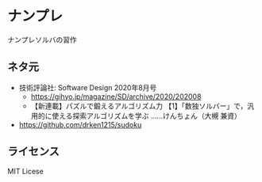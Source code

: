# ナンプレ

ナンプレソルバの習作

## ネタ元

- 技術評論社: Software Design 2020年8月号
    - https://gihyo.jp/magazine/SD/archive/2020/202008
    - 【新連載】パズルで鍛えるアルゴリズム力 【1】「数独ソルバー」で，汎用的に使える探索アルゴリズムを学ぶ ……けんちょん（大槻 兼資）
- https://github.com/drken1215/sudoku

## ライセンス

MIT Licese
